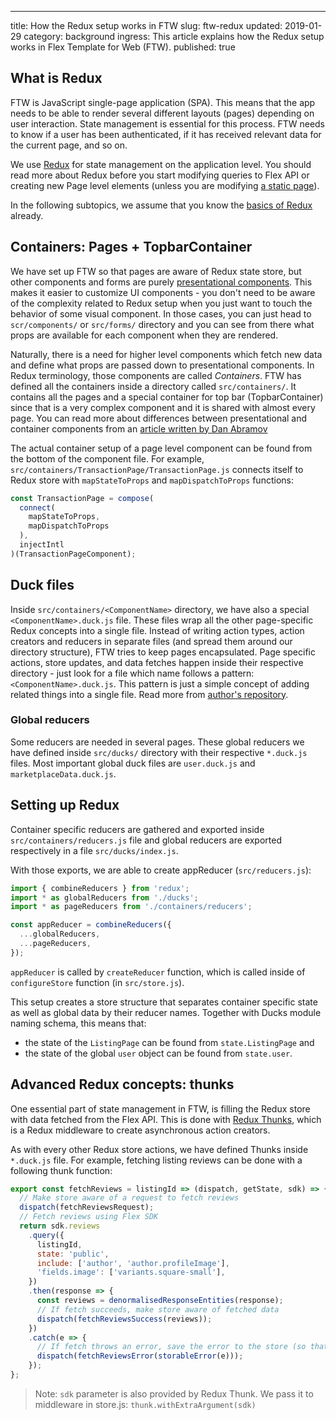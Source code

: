 ---
title: How the Redux setup works in FTW
slug: ftw-redux
updated: 2019-01-29
category: background
ingress:
  This article explains how the Redux setup works in Flex Template for
  Web (FTW).
published: true

## What is Redux

FTW is JavaScript single-page application (SPA). This means that the app
needs to be able to render several different layouts (pages) depending
on user interaction. State management is essential for this process. FTW
needs to know if a user has been authenticated, if it has received
relevant data for the current page, and so on.

We use [Redux](https://redux.js.org/introduction) for state management
on the application level. You should read more about Redux before you
start modifying queries to Flex API or creating new Page level elements
(unless you are modifying
[a static page](/guides/how-to-add-static-pages-in-ftw/)).

In the following subtopics, we assume that you know the
[basics of Redux](https://redux.js.org/basics) already.


## Containers: Pages + TopbarContainer

We have set up FTW so that pages are aware of Redux state store, but
other components and forms are purely
[presentational components](https://medium.com/@dan_abramov/smart-and-dumb-components-7ca2f9a7c7d0).
This makes it easier to customize UI components - you don't need to be
aware of the complexity related to Redux setup when you just want to
touch the behavior of some visual component. In those cases, you can
just head to `scr/components/` or `src/forms/` directory and you can see
from there what props are available for each component when they are
rendered.

Naturally, there is a need for higher level components which fetch new
data and define what props are passed down to presentational components.
In Redux terminology, those components are called _Containers_. FTW has
defined all the containers inside a directory called `src/containers/`.
It contains all the pages and a special container for top bar
(TopbarContainer) since that is a very complex component and it is
shared with almost every page. You can read more about differences
between presentational and container components from an
[article written by Dan Abramov](https://medium.com/@dan_abramov/smart-and-dumb-components-7ca2f9a7c7d0)

The actual container setup of a page level component can be found from
the bottom of the component file. For example,
`src/containers/TransactionPage/TransactionPage.js` connects itself to
Redux store with `mapStateToProps` and `mapDispatchToProps` functions:

```js
const TransactionPage = compose(
  connect(
    mapStateToProps,
    mapDispatchToProps
  ),
  injectIntl
)(TransactionPageComponent);
```


## Duck files

Inside `src/containers/<ComponentName>` directory, we have also a
special `<ComponentName>.duck.js` file. These files wrap all the other
page-specific Redux concepts into a single file. Instead of writing
action types, action creators and reducers in separate files (and spread
them around our directory structure), FTW tries to keep pages
encapsulated. Page specific actions, store updates, and data fetches
happen inside their respective directory - just look for a file which
name follows a pattern: `<ComponentName>.duck.js`. This pattern is just
a simple concept of adding related things into a single file. Read more
from
[author's repository](https://github.com/erikras/ducks-modular-redux).

### Global reducers

Some reducers are needed in several pages. These global reducers we have
defined inside `src/ducks/` directory with their respective `*.duck.js`
files. Most important global duck files are `user.duck.js` and
`marketplaceData.duck.js`.


## Setting up Redux

Container specific reducers are gathered and exported inside
`src/containers/reducers.js` file and global reducers are exported
respectively in a file `src/ducks/index.js`.

With those exports, we are able to create appReducer
(`src/reducers.js`):

```js
import { combineReducers } from 'redux';
import * as globalReducers from './ducks';
import * as pageReducers from './containers/reducers';

const appReducer = combineReducers({
  ...globalReducers,
  ...pageReducers,
});
```

`appReducer` is called by `createReducer` function, which is called
inside of `configureStore` function (in `src/store.js`).

This setup creates a store structure that separates container specific
state as well as global data by their reducer names. Together with Ducks
module naming schema, this means that:

- the state of the `ListingPage` can be found from `state.ListingPage`
  and
- the state of the global `user` object can be found from `state.user`.


## Advanced Redux concepts: thunks

One essential part of state management in FTW, is filling the Redux
store with data fetched from the Flex API. This is done with
[Redux Thunks](https://redux.js.org/advanced/asyncactions#async-action-creators),
which is a Redux middleware to create asynchronous action creators.

As with every other Redux store actions, we have defined Thunks inside
`*.duck.js` file. For example, fetching listing reviews can be done with
a following thunk function:

```js
export const fetchReviews = listingId => (dispatch, getState, sdk) => {
  // Make store aware of a request to fetch reviews
  dispatch(fetchReviewsRequest);
  // Fetch reviews using Flex SDK
  return sdk.reviews
    .query({
      listingId,
      state: 'public',
      include: ['author', 'author.profileImage'],
      'fields.image': ['variants.square-small'],
    })
    .then(response => {
      const reviews = denormalisedResponseEntities(response);
      // If fetch succeeds, make store aware of fetched data
      dispatch(fetchReviewsSuccess(reviews));
    })
    .catch(e => {
      // If fetch throws an error, save the error to the store (so that UI can react to it)
      dispatch(fetchReviewsError(storableError(e)));
    });
};
```

> Note: `sdk` parameter is also provided by Redux Thunk. We pass it to
> middleware in store.js: `thunk.withExtraArgument(sdk)`

